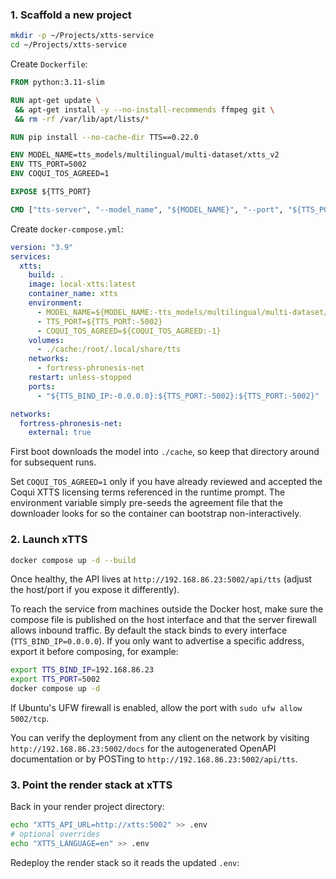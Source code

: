 
### 1. Scaffold a new project

```bash
mkdir -p ~/Projects/xtts-service
cd ~/Projects/xtts-service
```

Create `Dockerfile`:

```Dockerfile
FROM python:3.11-slim

RUN apt-get update \
 && apt-get install -y --no-install-recommends ffmpeg git \
 && rm -rf /var/lib/apt/lists/*

RUN pip install --no-cache-dir TTS==0.22.0

ENV MODEL_NAME=tts_models/multilingual/multi-dataset/xtts_v2
ENV TTS_PORT=5002
ENV COQUI_TOS_AGREED=1

EXPOSE ${TTS_PORT}

CMD ["tts-server", "--model_name", "${MODEL_NAME}", "--port", "${TTS_PORT}", "--use_cuda", "0"]
```

Create `docker-compose.yml`:

```yaml
version: "3.9"
services:
  xtts:
    build: .
    image: local-xtts:latest
    container_name: xtts
    environment:
      - MODEL_NAME=${MODEL_NAME:-tts_models/multilingual/multi-dataset/xtts_v2}
      - TTS_PORT=${TTS_PORT:-5002}
      - COQUI_TOS_AGREED=${COQUI_TOS_AGREED:-1}
    volumes:
      - ./cache:/root/.local/share/tts
    networks:
      - fortress-phronesis-net
    restart: unless-stopped
    ports:
      - "${TTS_BIND_IP:-0.0.0.0}:${TTS_PORT:-5002}:${TTS_PORT:-5002}"

networks:
  fortress-phronesis-net:
    external: true
```

First boot downloads the model into `./cache`, so keep that directory around for subsequent runs.

Set `COQUI_TOS_AGREED=1` only if you have already reviewed and accepted the Coqui XTTS licensing terms referenced in the runtime prompt.  The environment variable simply pre-seeds the agreement file that the downloader looks for so the container can bootstrap non-interactively.

### 2. Launch xTTS

```bash
docker compose up -d --build
```

Once healthy, the API lives at `http://192.168.86.23:5002/api/tts` (adjust the host/port if you expose it differently).

To reach the service from machines outside the Docker host, make sure the compose file is
published on the host interface and that the server firewall allows inbound traffic.  By
default the stack binds to every interface (`TTS_BIND_IP=0.0.0.0`).  If you only want to
advertise a specific address, export it before composing, for example:

```bash
export TTS_BIND_IP=192.168.86.23
export TTS_PORT=5002
docker compose up -d
```

If Ubuntu's UFW firewall is enabled, allow the port with `sudo ufw allow 5002/tcp`.

You can verify the deployment from any client on the network by visiting
`http://192.168.86.23:5002/docs` for the autogenerated OpenAPI documentation or by POSTing
to `http://192.168.86.23:5002/api/tts`.

### 3. Point the render stack at xTTS

Back in your render project directory:

```bash
echo "XTTS_API_URL=http://xtts:5002" >> .env
# optional overrides
echo "XTTS_LANGUAGE=en" >> .env
```

Redeploy the render stack so it reads the updated `.env`:
